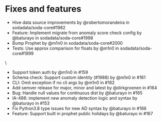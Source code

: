 # Fixes and features

* Hive data source improvements by @robertomorandeira in sodadata/soda-core#1982
* Feature: Implement migrate from anomaly score check config by @baturayo in sodadata/soda-core#1998
* Bump Prophet by @m1n0 in sodadata/soda-core#2000
* Tests: Use approx comparison for floats by @m1n0 in sodadata/soda-core#1999

\


* Support token auth by @m1n0 in #159
* Schema check: Support custom identity (#1988) by @m1n0 in #161
* CLI: Omit exception if no cli args by @m1n0 in #162
* Add semver release for major, minor and latest by @dirkgroenen in #164
* Bug: Handle null values for continuous dist by @baturayo in #165
* IA-486: implement new anomaly detection logic and syntax by @baturayo in #153
* Fix Python3.8 type issues for new AD syntax by @baturayo in #166
* Feature: Support built in prophet public holidays by @baturayo in #167

